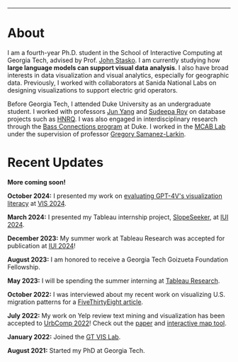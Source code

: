 ---
# About

I am a fourth-year Ph.D. student in the School of Interactive Computing at Georgia Tech, advised by Prof. [John Stasko](https://www.cc.gatech.edu/home/stasko/). I am currently studying how **large language models can support visual data analysis**. I also have broad interests in data visualization and visual analytics, especially for geographic data. Previously, I worked with collaborators at Sanida National Labs on designing visualizations to support electric grid operators.

Before Georgia Tech, I attended Duke University as an undergraduate student. I worked with professors [Jun Yang](https://users.cs.duke.edu/~junyang/) and [Sudeepa Roy](https://users.cs.duke.edu/~sudeepa/) on database projects such as [HNRQ](https://dukedb-hnrq.github.io/). I was also engaged in interdisciplinary research through the [Bass Connections program](https://bassconnections.duke.edu/project-teams/using-neuroscience-optimize-digital-health-interventions-across-adulthood-2019-2020) at Duke. I worked in the [MCAB Lab](https://www.mcablab.science/) under the supervision of professor [Gregory Samanez-Larkin](https://www.mcablab.science/gregoryrsl).

# Recent Updates

**More coming soon!**

**October 2024:** I presented my work on [evaluating GPT-4V's visualization literacy](https://faculty.cc.gatech.edu/~john.stasko/papers/vis24-llm.pdf) at [VIS 2024](https://ieeevis.org/year/2024/welcome).

**March 2024:** I presented my Tableau internship project, [SlopeSeeker](https://dl.acm.org/doi/pdf/10.1145/3640543.3645208), at [IUI 2024](https://iui.acm.org/2024/index.html).

**December 2023:** My summer work at Tableau Research was accepted for publication at [IUI 2024](https://iui.acm.org/2024/index.html)!

**August 2023:** I am honored to receive a Georgia Tech Goizueta Foundation Fellowship.

**May 2023:** I will be spending the summer interning at [Tableau Research](https://www.tableau.com/research).

**October 2022:** I was interviewed about my recent work on visualizing U.S. migration patterns for a [FiveThirtyEight article](https://fivethirtyeight.com/features/many-americans-say-they-want-to-relocate-for-political-reasons-few-actually-do/).

**July 2022:** My work on Yelp review text mining and visualization has been accepted to [UrbComp 2022](http://urban-computing.com/urbcomp2022/)! Check out the [paper](http://urban-computing.com/urbcomp2022/file/UrbComp2022_paper_6824.pdf) and [interactive map tool](https://doi.org/10.6084/m9.figshare.20352963).

**January 2022:** Joined the [GT VIS Lab](https://vis.gatech.edu/).

**August 2021:** Started my PhD at Georgia Tech.
